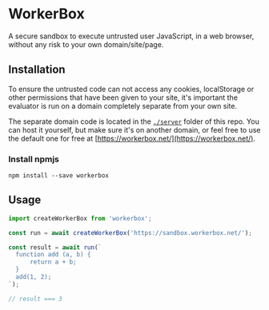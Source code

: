 # WorkerBox
A secure sandbox to execute untrusted user JavaScript, in a web browser, without any risk to your own domain/site/page.

## Installation
To ensure the untrusted code can not access any cookies, localStorage or other permissions that have been given to your site, it's important the evaluator is run on a domain completely separate from your own site.

The separate domain code is located in the [`./server`](./server) folder of this repo. You can host it yourself, but make sure it's on another domain, or feel free to use the default one for free at [https://workerbox.net/](https://workerbox.net/).

### Install npmjs
```
npm install --save workerbox
```

## Usage
```javascript
import createWorkerBox from 'workerbox';

const run = await createWorkerBox('https://sandbox.workerbox.net/');

const result = await run(`
  function add (a, b) {
      return a + b;
  }
  add(1, 2);
`);

// result === 3
```

